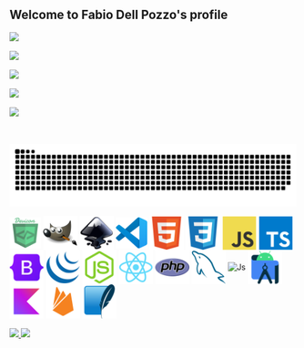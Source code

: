 ## Welcome to Fabio Dell Pozzo's profile

<!-- Links -->
<div> 
   <a href="https://www.youtube.com/channel/UC8LI3bXsnifhy_gXcMp2_hA" target="_blank"><img src="https://img.shields.io/badge/YouTube-FF0000?style=?style=plastic&logo=appveyor&logo=youtube&logoColor=white" target="_blank"></a>
   
   <a href="https://www.youtube.com/channel/UC8LI3bXsnifhy_gXcMp2_hA" target="_blank"></a>
   <a href="https://instagram.com/fabioddpozzo/" target="_blank"><img src="https://img.shields.io/badge/-Instagram-%23E4405F?style=?style=plastic&logo=appveyor&logo=instagram&logoColor=white" target="_blank"></a>
   
   <a href="https://discord.gg/c28hQNwf" target="_blank"><img src="https://img.shields.io/badge/Discord-7289DA?style=?style=plastic&logo=appveyor&logo=discord&logoColor=white" target="_blank"></a> 
   
   <a href = "mailto:fabiodellpozzo@gmail.com"><img src="https://img.shields.io/badge/-Gmail-%23333?style=?style=plastic&logo=appveyor&logo=gmail&logoColor=white" target="_blank"></a>
   
   <a href="https://www.linkedin.com/in/fabio-d-d-pozzo-991753271" target="_blank"><img src="https://img.shields.io/badge/-LinkedIn-%230077B5?style=?style=plastic&logo=appveyor&logo=linkedin&logoColor=white" target="_blank"></a> 
   
</div>

<br>

![Snake animation](https://github.com/fabiodellpozzo/fabiodellpozzo/blob/output/github-contribution-grid-snake.svg)


<div style="display: inline_block">
   

<!-- devicon icons -->
<img align="center" alt="HTML" height="55" width="55" src="https://raw.githubusercontent.com/devicons/devicon/master/icons/devicon/devicon-original-wordmark.svg">

 

<!-- ides -->
   
   <!-- gimp -->
   <img align="center" alt="Js" height="60" width="60" src="https://raw.githubusercontent.com/devicons/devicon/master/icons/gimp/gimp-original.svg">
   
   <!-- inkscape -->
   <img align="center" alt="Js" height="60" width="60" src="https://raw.githubusercontent.com/devicons/devicon/master/icons/inkscape/inkscape-original.svg">
   
   <!-- vscode -->
   <img align="center" alt="HTML" height="55" width="55" src="https://raw.githubusercontent.com/devicons/devicon/master/icons/vscode/vscode-original.svg">
   
   
   
   

<!-- languages -->
   
   <!-- html5 -->
   <img align="center" alt="HTML" height="60" width="60" src="https://raw.githubusercontent.com/devicons/devicon/master/icons/html5/html5-original.svg">
   
   <!-- css3 -->
   <img align="center" alt="CSS" height="60" width="60" src="https://raw.githubusercontent.com/devicons/devicon/master/icons/css3/css3-original.svg">
   
  <!-- javascript -->
  <img align="center" alt="Js" height="60" width="60" src="https://raw.githubusercontent.com/devicons/devicon/master/icons/javascript/javascript-original.svg">

  <!-- typescript -->
  <img align="center" alt="Js" height="60" width="60" src="https://raw.githubusercontent.com/devicons/devicon/master/icons/typescript/typescript-original.svg">
   
<!-- frameworks -->
  <!-- bootstrap -->
  <img align="center" alt="Js" height="60" width="60" src="https://raw.githubusercontent.com/devicons/devicon/master/icons/bootstrap/bootstrap-original.svg">
   
  <!-- jquery -->
  <img align="center" alt="Js" height="60" width="60" src="https://raw.githubusercontent.com/devicons/devicon/master/icons/jquery/jquery-original.svg">

  <!-- nodejs -->
  <img align="center" alt="Js" height="60" width="60" src="https://raw.githubusercontent.com/devicons/devicon/master/icons/nodejs/nodejs-original.svg">
   
  <!-- react -->
  <img align="center" alt="Js" height="60" width="60" src="https://raw.githubusercontent.com/devicons/devicon/master/icons/react/react-original.svg">
   
<!-- backend -->  
  <!-- php -->
  <img align="center" alt="Js" height="60" width="60" src="https://raw.githubusercontent.com/devicons/devicon/master/icons/php/php-original.svg">
   
  <!-- mysql -->
  <img align="center" alt="Js" height="60" width="60" src="https://raw.githubusercontent.com/devicons/devicon/master/icons/mysql/mysql-original.svg">
   
  <!-- postgree -->
  <img align="center" alt="Js" height="60" width="60" src="https://raw.githubusercontent.com/devicons/devicon/master/icons/postgree/postgree-original.svg">

   
  <!-- androidstudio --> 
   <img align="center" alt="Js" height="60" width="60" src="https://raw.githubusercontent.com/devicons/devicon/master/icons/androidstudio/androidstudio-original.svg">
   
  <!-- kotlin --> 
   <img align="center" alt="Js" height="60" width="60" src="https://raw.githubusercontent.com/devicons/devicon/master/icons/kotlin/kotlin-original.svg">
   
  <!-- firebase --> 
   <img align="center" alt="Js" height="60" width="60" src="https://raw.githubusercontent.com/devicons/devicon/master/icons/firebase/firebase-plain.svg">
   
  <!-- sqlite --> 
   <img align="center" alt="Js" height="60" width="60" src="https://raw.githubusercontent.com/devicons/devicon/master/icons/sqlite/sqlite-original.svg">
   
   
   


   
   
  
   

   
</div>

<br>

<div>
<a href="https://github.com/fabiodellpozzo">

<img height="200em" src="https://github-readme-stats.vercel.app/api?username=fabiodellpozzo&show_icons=true&theme=transparent&include_all_commits=true&count_private=true"/>
   
<img height="200em" src="https://github-readme-stats.vercel.app/api/top-langs/?username=fabiodellpozzo&layout=donut&langs_count=6&theme=transparent"/>
 
</div>
   
   
<!-- Stats 
   <img height="300em" src="https://github-readme-stats.vercel.app/api/top-langs/?username=fabiodellpozzo&layout=donut&langs_count=6&theme=transparent"/>

   <div>
     <img height="150em" src="https://github-readme-stats.vercel.app/api/top-langs/?username=fabiodellpozzo&layout=compact&langs_count=6&theme=transparent"/> 
   </div>

   <div>
     <img height="180em" src="https://github-readme-stats.vercel.app/api/top-langs/?username=fabiodellpozzo&layout=donut&langs_count=6&theme=transparent"/>
   </div>

   <div>
     <img height="180em" src="https://github-readme-stats.vercel.app/api/top-langs/?username=fabiodellpozzo&layout=pie&langs_count=6&theme=transparent"/>
   </div>
-->
